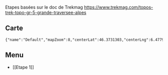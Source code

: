 Etapes basées sur le doc de Trekmag
https://www.trekmag.com/topos-trek-topo-gr-5-grande-traversee-alpes

## Carte
```mapview
{"name":"Default","mapZoom":8,"centerLat":46.3731303,"centerLng":6.4779448,"query":"","chosenMapSource":0,"showLinks":false,"linkColor":"red"}
```

## Menu
- [[Etape 1]]

